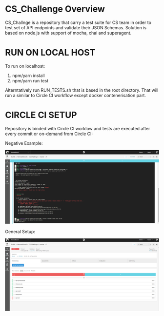 # CS_Challenge Overview

CS_Challnge is a repository that carry a test suite for CS team in order to test set of API endpoints and validate their JSON Schemas. 
Solution is based on node.js with support of mocha, chai and superagent. 

# RUN ON LOCAL HOST 

To run on localhost:
1. npm/yarn install 
2. npm/yarn run test

Alterntatively run RUN_TESTS.sh that is based in the root directory. That will run a similar to Circle CI workflow except docker 
contenerisation part. 

# CIRCLE CI SETUP

Repository is binded with Circle CI worklow and tests are executed after every commit or on-demand from Circle CI: 

Negative Example: 

![alt text](./docs/circleci_screen1.PNG)

General Setup: 

![alt text](./docs/circleci_screen2.PNG)
